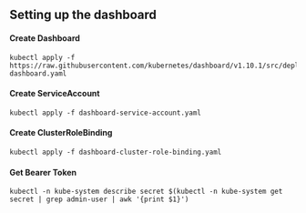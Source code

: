 ## Setting up the dashboard
#### Create Dashboard
```
kubectl apply -f https://raw.githubusercontent.com/kubernetes/dashboard/v1.10.1/src/deploy/recommended/kubernetes-dashboard.yaml
```
#### Create ServiceAccount
```
kubectl apply -f dashboard-service-account.yaml
```
#### Create ClusterRoleBinding
```
kubectl apply -f dashboard-cluster-role-binding.yaml
```
#### Get Bearer Token
```
kubectl -n kube-system describe secret $(kubectl -n kube-system get secret | grep admin-user | awk '{print $1}')
```
